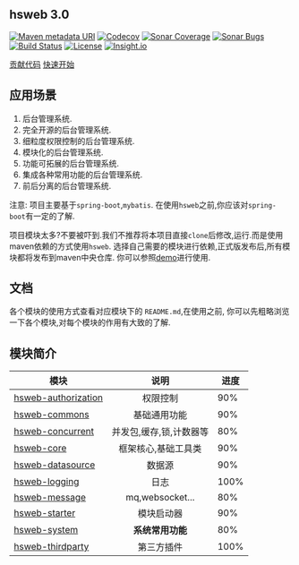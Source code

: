 ## hsweb  3.0
[![Maven metadata URI](https://img.shields.io/maven-metadata/v/http/nexus.hsweb.me/content/groups/public/org/hswebframework/web/hsweb-framework/maven-metadata.xml.svg)](http://nexus.hsweb.me/#nexus-search;quick~hsweb-framework)
[![Codecov](https://codecov.io/gh/hs-web/hsweb-framework/branch/master/graph/badge.svg)](https://codecov.io/gh/hs-web/hsweb-framework/branch/master)
[![Sonar Coverage](https://sonarcloud.io/api/project_badges/measure?project=org.hswebframework.web:hsweb-framework&metric=alert_status)](https://sonarcloud.io/dashboard?id=org.hswebframework.web%3Ahsweb-framework)
[![Sonar Bugs](https://sonarcloud.io/api/project_badges/measure?project=org.hswebframework.web:hsweb-framework&metric=bugs)](https://sonarcloud.io/dashboard?id=org.hswebframework.web%3Ahsweb-framework)
[![Build Status](https://travis-ci.org/hs-web/hsweb-framework.svg?branch=master)](https://travis-ci.org/hs-web/hsweb-framework)
[![License](https://img.shields.io/badge/license-Apache%202-4EB1BA.svg?style=flat-square)](https://www.apache.org/licenses/LICENSE-2.0.html)
[![Insight.io](https://www.insight.io/repoBadge/github.com/hs-web/hsweb-framework)](https://insight.io/github.com/hs-web/hsweb-framework)

  [贡献代码](CONTRIBUTING.md)  [快速开始](quick-start)

## 应用场景
1. 后台管理系统.
2. 完全开源的后台管理系统.
3. 细粒度权限控制的后台管理系统.
4. 模块化的后台管理系统.
5. 功能可拓展的后台管理系统.
6. 集成各种常用功能的后台管理系统.
7. 前后分离的后台管理系统.

注意:
项目主要基于`spring-boot`,`mybatis`. 在使用`hsweb`之前,你应该对`spring-boot`有一定的了解.

项目模块太多?不要被吓到.我们不推荐将本项目直接`clone`后修改,运行.而是使用maven依赖的方式使用`hsweb`. 
选择自己需要的模块进行依赖,正式版发布后,所有模块都将发布到maven中央仓库.
你可以参照[demo](https://github.com/hs-web/hsweb3-demo)进行使用.

## 文档
各个模块的使用方式查看对应模块下的 `README.md`,在使用之前,
你可以先粗略浏览一下各个模块,对每个模块的作用有大致的了解.

## 模块简介

| 模块       | 说明          |   进度 |
| ------------- |:-------------:| ----|
|[hsweb-authorization](hsweb-authorization)|权限控制| 90%|
|[hsweb-commons](hsweb-commons) |基础通用功能| 90%|
|[hsweb-concurrent](hsweb-concurrent)|并发包,缓存,锁,计数器等| 80%|
|[hsweb-core](hsweb-core)|框架核心,基础工具类| 90%|
|[hsweb-datasource](hsweb-datasource)|数据源| 90%|
|[hsweb-logging](hsweb-logging)| 日志|  100%|
|[hsweb-message](hsweb-message)|mq,websocket...| 80%|
|[hsweb-starter](hsweb-starter)|模块启动器| 90%|
|[hsweb-system](hsweb-system)|**系统常用功能**| 80%|
|[hsweb-thirdparty](hsweb-thirdparty)| 第三方插件 | 100% |
